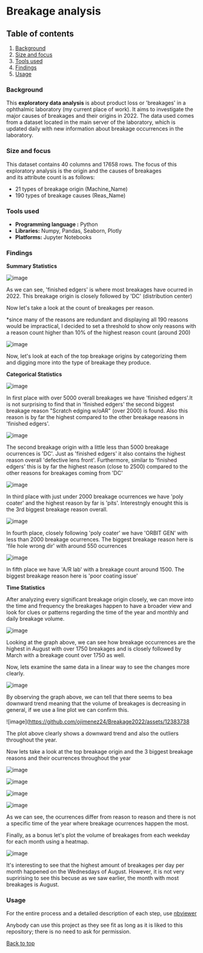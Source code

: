 # Breakage analysis
## Table of contents

1. [Background](#background)
2. [Size and focus](#size-and-focus)
3. [Tools used](#tools-used)
4. [Findings](#findings)
5. [Usage](#usage)

### Background
This **exploratory data analysis** is about product loss or 'breakages' in a ophthalmic laboratory (my current place of work). It aims to investigate the major causes of breakages and their origins in 2022. The data used comes from a dataset located in the main server of the laboratory, which is updated daily with new information about breakage occurrences in the laboratory.


### Size and focus
This dataset contains 40 columns and 17658 rows.
The focus of this exploratory analysis is the origin and the causes of breakages  
and its attribute count is as follows:
- 21 types of breakage origin (Machine_Name)
- 190 types of breakage causes (Reas_Name)

### Tools used
- **Programming language :** Python
- **Libraries:** Numpy, Pandas, Seaborn, Plotly
- **Platforms:** Jupyter Notebooks

### Findings

**Summary Statistics**

![image](https://github.com/ojimenez24/Breakage2022/assets/123837381/7a423ed8-8549-417b-887b-952dc5a3605b)

As we can see, 'finished edgers' is where most breakages have ocurred in 2022. 
This breakage origin is closely followed by 'DC' (distribution center)

Now let's take a look at the count of breakages per reason.

*since many of the reasons are redundant and displaying all 190 reasons would be impractical, I decided to set a threshold to show only reasons with a reason count higher than 10% of the highest reason count (around 200)

![image](https://github.com/ojimenez24/Breakage2022/assets/123837381/375c7038-0bdf-40fc-a63a-1dfb7ad284f3)

Now, let's look at each of the top breakage origins by categorizing them and digging more into the type of breakage they produce.



**Categorical Statistics**

![image](https://github.com/ojimenez24/Breakage2022/assets/123837381/dc0644f8-8e94-40a3-808f-7b11ea3c0800)

In first place with over 5000 overall breakages we have 'finished edgers'.It is not surprising to find that in 'finished edgers' the second biggest breakage reason "Scratch edging w/oAR" (over 2000) is found. Also this reason is by far the highest compared to the other breakage reasons in 'finished edgers'.

![image](https://github.com/ojimenez24/Breakage2022/assets/123837381/c382a31b-fb3c-4857-b382-bf948e351f24)


The second breakage origin with a little less than 5000 breakage ocurrences is 'DC'. Just as 'finished edgers' it also  contains the highest reason overall 'defective lens front'. Furthermore, similar to 'finished edgers' this is by far the highest reason (close to 2500) compared to the other reasons for breakages coming from 'DC' 

![image](https://github.com/ojimenez24/Breakage2022/assets/123837381/4e488c53-1784-483e-b67c-111ca6387ef8)

In third place with just under 2000 breakage ocurrences we have 'poly coater' and the highest reason by far is 'pits'. Interestngly enought this is the 3rd biggest breakage reason overall.

![image](https://github.com/ojimenez24/Breakage2022/assets/123837381/6dd6cf30-d5f5-4e19-98fa-771ded5fd6f7)

In fourth place, closely following 'poly coater' we have 'ORBIT GEN' with less than 2000 breakage ocurrences. The biggest breakage reason here is 'file hole wrong dir' with around 550 ocurrences

![image](https://github.com/ojimenez24/Breakage2022/assets/123837381/1fa172c9-0a23-496c-9de5-4aa31bd22eae)

In fifth place we have 'A/R lab' with a breakage count around 1500. The biggest breakage reason here is 'poor coating issue'

**Time Statistics**

After analyzing every significant breakage origin closely, we can move into the time and frequency the breakages happen to have a broader view and look for clues or patterns regarding the time of the year and monthly and daily breakage volume.

![image](https://github.com/ojimenez24/Breakage2022/assets/123837381/187d17c4-ee01-43d1-9a44-e3969f32b9ad)

Looking at the graph above, we can see how breakage occurrences are the highest in August with over 1750 breakages and is closely followed by March with a breakage count over 1750 as well.

Now, lets examine the same data in a linear way to see the changes more clearly.

![image](https://github.com/ojimenez24/Breakage2022/assets/123837381/24aa7fb3-4952-4ed0-bf7a-2e88c88363c0)

By observing the graph above, we can tell that there seems to bea downward trend meaning that the volume of breakages is decreasing in general, if we use a line plot we can confirm this.

![image](https://github.com/ojimenez24/Breakage2022/assets/12383738

The plot above clearly shows a downward trend and also the outliers throughout the year.

Now lets take a look at the top breakage origin and the 3 biggest breakage reasons and their ocurrences throughout the year

![image](https://github.com/ojimenez24/Breakage2022/assets/123837381/8fcdf915-0bde-44db-adad-5707c361b813)


![image](https://github.com/ojimenez24/Breakage2022/assets/123837381/89b00309-d8cb-4408-9dc2-b082d82db885)


![image](https://github.com/ojimenez24/Breakage2022/assets/123837381/63dbf4a4-f4ac-4bba-aeb8-8d68f69aab4b)


![image](https://github.com/ojimenez24/Breakage2022/assets/123837381/7502ad95-a381-475e-be26-a2d7dfd50dc2)

As we can see, the ocurrences differ from reason to reason and there is not a specific time of the year where breakage ocurrences happen the most.

Finally, as a bonus let's plot the volume of breakages from each weekday for each month using a heatmap.

![image](https://github.com/ojimenez24/Breakage2022/assets/123837381/900b7eaa-79a9-4537-aa59-1027a0e53d48)

It's interesting to see that the highest amount of breakages per day per month happened on the Wednesdays of August. However, it is not very suprirising to see this becuse as we saw earlier, the month with most breakages is August.

### Usage
For the entire process and a detailed description of each step, use [nbviewer](https://nbviewer.org/github/ojimenez24/Breakage-Analysis/blob/main/Data%20Science%20Project%20-%20Breakages%20EA.ipynb)

Anybody can use this project as they see fit as long as it is liked to this repository; there is no need to ask for permission.

[Back to top](#breakage-analysis)
